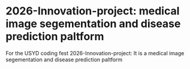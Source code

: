 # 2026-Innovation-project: medical image segementation and disease prediction paltform
For the USYD coding fest 2026-Innovation-project: It is a medical image segementation and disease prediction paltform
